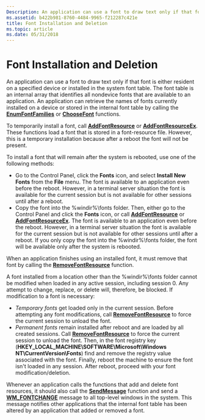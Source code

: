 ```yaml
---
Description: An application can use a font to draw text only if that font is either resident on a specified device or installed in the system font table.
ms.assetid: b422b981-8760-4484-9965-f212287c421e
title: Font Installation and Deletion
ms.topic: article
ms.date: 05/31/2018
---
```


# Font Installation and Deletion

An application can use a font to draw text only if that font is either resident on a specified device or installed in the system font table. The font table is an internal array that identifies all nondevice fonts that are available to an application. An application can retrieve the names of fonts currently installed on a device or stored in the internal font table by calling the [**EnumFontFamilies**](/windows/desktop/api/Wingdi/nf-wingdi-enumfontfamiliesa) or [**ChooseFont**](/previous-versions/windows/desktop/legacy/ms646914(v=vs.85)) functions.

To temporarily install a font, call [**AddFontResource**](/windows/desktop/api/Wingdi/nf-wingdi-addfontresourcea) or [**AddFontResourceEx**](/windows/desktop/api/Wingdi/nf-wingdi-addfontresourceexa). These functions load a font that is stored in a font-resource file. However, this is a temporary installation because after a reboot the font will not be present.

To install a font that will remain after the system is rebooted, use one of the following methods:

-   Go to the Control Panel, click the **Fonts** icon, and select **Install New Fonts** from the **File** menu. The font is available to an application even before the reboot. However, in a terminal server situation the font is available for the current session but is not available for other sessions until after a reboot.
-   Copy the font into the %windir%\\fonts folder. Then, either go to the Control Panel and click the **Fonts** icon, or call [**AddFontResource**](/windows/win32/api/wingdi/nf-wingdi-addfontresourcea) or [**AddFontResourceEx**](/windows/win32/api/wingdi/nf-wingdi-addfontresourceexa). The font is available to an application even before the reboot. However, in a terminal server situation the font is available for the current session but is not available for other sessions until after a reboot. If you only copy the font into the %windir%\\fonts folder, the font will be available only after the system is rebooted.

When an application finishes using an installed font, it must remove that font by calling the [**RemoveFontResource**](/windows/desktop/api/Wingdi/nf-wingdi-removefontresourcea) function.

A font installed from a location other than the %windir%\\fonts folder cannot be modified when loaded in any active session, including session 0. Any attempt to change, replace, or delete will, therefore, be blocked. If modification to a font is necessary:

-   *Temporary fonts* get loaded only in the current session. Before attempting any font modifications, call [**RemoveFontResource**](/windows/desktop/api/Wingdi/nf-wingdi-removefontresourcea) to force the current session to unload the font.
-   *Permanent fonts* remain installed after reboot and are loaded by all created sessions. Call [**RemoveFontResource**](/windows/desktop/api/Wingdi/nf-wingdi-removefontresourcea) to force the current session to unload the font. Then, in the font registry key (**HKEY\_LOCAL\_MACHINE\\SOFTWARE\\Microsoft\\Windows NT\\CurrentVersion\\Fonts**) find and remove the registry value associated with the font. Finally, reboot the machine to ensure the font isn't loaded in any session. After reboot, proceed with your font modification/deletion.

Whenever an application calls the functions that add and delete font resources, it should also call the [**SendMessage**](/windows/win32/api/winuser/nf-winuser-sendmessage) function and send a [**WM\_FONTCHANGE**](wm-fontchange.md) message to all top-level windows in the system. This message notifies other applications that the internal font table has been altered by an application that added or removed a font.

 

 